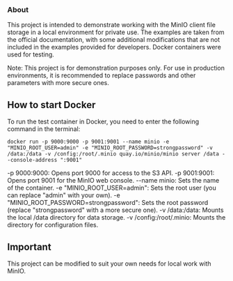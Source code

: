 ﻿### About

This project is intended to demonstrate working with the MinIO client file storage in a local environment for private use. The examples are taken from the official documentation, with some additional modifications that are not included in the examples provided for developers. Docker containers were used for testing.

Note: This project is for demonstration purposes only. For use in production environments, it is recommended to replace passwords and other parameters with more secure ones.

## How to start Docker

To run the test container in Docker, you need to enter the following command in the terminal:
```
docker run -p 9000:9000 -p 9001:9001 --name minio -e "MINIO_ROOT_USER=admin" -e "MINIO_ROOT_PASSWORD=strongpassword" -v /data:/data -v /config:/root/.minio quay.io/minio/minio server /data --console-address ":9001"
```
-p 9000:9000: Opens port 9000 for access to the S3 API.
-p 9001:9001: Opens port 9001 for the MinIO web console.
--name minio: Sets the name of the container.
-e "MINIO_ROOT_USER=admin": Sets the root user (you can replace "admin" with your own).
-e "MINIO_ROOT_PASSWORD=strongpassword": Sets the root password (replace "strongpassword" with a more secure one).
-v /data:/data: Mounts the local /data directory for data storage.
-v /config:/root/.minio: Mounts the directory for configuration files.

## Important

This project can be modified to suit your own needs for local work with MinIO.

